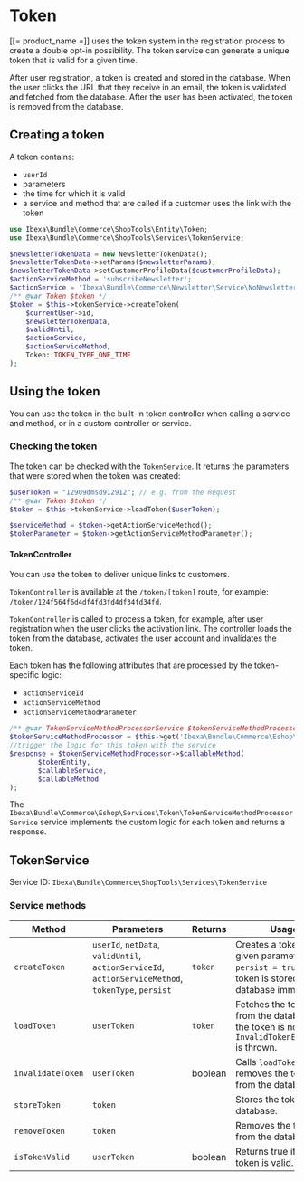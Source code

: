 # Token

[[= product_name =]] uses the token system in the registration process to create a double opt-in possibility.
The token service can generate a unique token that is valid for a given time.

After user registration, a token is created and stored in the database.
When the user clicks the URL that they receive in an email, the token is validated and fetched from the database.
After the user has been activated, the token is removed from the database.

## Creating a token

A token contains:

- `userId`
- parameters 
- the time for which it is valid
- a service and method that are called if a customer uses the link with the token

``` php
use Ibexa\Bundle\Commerce\ShopTools\Entity\Token;
use Ibexa\Bundle\Commerce\ShopTools\Services\TokenService;

$newsletterTokenData = new NewsletterTokenData();
$newsletterTokenData->setParams($newsletterParams);
$newsletterTokenData->setCustomerProfileData($customerProfileData);
$actionServiceMethod = 'subscribeNewsletter';
$actionService = 'Ibexa\Bundle\Commerce\Newsletter\Service\NoNewsletterService';
/** @var Token $token */
$token = $this->tokenService->createToken(
    $currentUser->id,
    $newsletterTokenData,
    $validUntil,
    $actionService,
    $actionServiceMethod,
    Token::TOKEN_TYPE_ONE_TIME
);
```

## Using the token

You can use the token in the built-in token controller when calling a service and method, or in a custom controller or service.

### Checking the token

The token can be checked with the `TokenService`. It returns the parameters that were stored when the token was created: 

``` php
$userToken = "12909dmsd912912"; // e.g. from the Request
/** @var Token $token */
$token = $this->tokenService->loadToken($userToken);

$serviceMethod = $token->getActionServiceMethod();
$tokenParameter = $token->getActionServiceMethodParameter();
```

#### TokenController

You can use the token to deliver unique links to customers.

`TokenController` is available at the `/token/[token]` route, for example: `/token/124f564f6d4df4fd3fd4df34fd34fd`.

`TokenController` is called to process a token, for example, after user registration when the user clicks the activation link.
The controller loads the token from the database, activates the user account and invalidates the token.

Each token has the following attributes that are processed by the token-specific logic:

- `actionServiceId`
- `actionServiceMethod`
- `actionServiceMethodParameter`

``` php
/** @var TokenServiceMethodProcessorService $tokenServiceMethodProcessor */
$tokenServiceMethodProcessor = $this->get('Ibexa\Bundle\Commerce\Eshop\Services\Token\TokenServiceMethodProcessorService');
//trigger the logic for this token with the service
$response = $tokenServiceMethodProcessor->$callableMethod(
       $tokenEntity,
       $callableService,
       $callableMethod
);
```

The `Ibexa\Bundle\Commerce\Eshop\Services\Token\TokenServiceMethodProcessorService` service implements the custom logic for each token and returns a response.

## TokenService

Service ID: `Ibexa\Bundle\Commerce\ShopTools\Services\TokenService`

### Service methods

|Method|Parameters|Returns|Usage|
|--- |--- |--- |--- |
|`createToken`|`userId`, `netData`, `validUntil`, `actionServiceId`, `actionServiceMethod`, `tokenType`, `persist`|`token`|Creates a token with given parameters. If `persist = true`, the token is stored in the database immediately.|
|`loadToken`|`userToken`|`token`|Fetches the token from the database. If the token is not valid, `InvalidTokenException` is thrown.|
|`invalidateToken`|`userToken`|boolean|Calls `loadToken()` and removes the token from the database.|
|`storeToken`|`token`||Stores the token in the database.|
|`removeToken`|`token`||Removes the token from the database.|
|`isTokenValid`|`userToken`|boolean|Returns true if the token is valid.|
